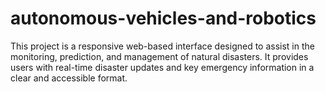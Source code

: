 # autonomous-vehicles-and-robotics
This project is a responsive web-based interface designed to assist in the monitoring, prediction, and management of natural disasters. It provides users with real-time disaster updates and key emergency information in a clear and accessible format.
